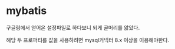 # mybatis


구글링에서 얻어온 설정파일로 하다보니 되게 골머리를 앓았다.

<property name="driverClassName" value="com.mysql.cj.jdbc.Driver"/>
<property name="url" value="jdbc:mysql://127.0.0.1:3306/spring?serverTimezone=UTC"/>

해당 두 프로퍼티를 값을 사용하려면 mysql커넥터 8.x 이상을 이용해야한다.
